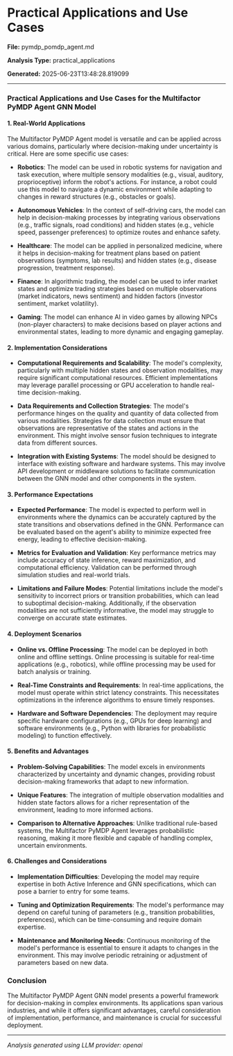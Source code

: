 # Practical Applications and Use Cases

**File:** pymdp_pomdp_agent.md

**Analysis Type:** practical_applications

**Generated:** 2025-06-23T13:48:28.819099

---

### Practical Applications and Use Cases for the Multifactor PyMDP Agent GNN Model

#### 1. Real-World Applications
The Multifactor PyMDP Agent model is versatile and can be applied across various domains, particularly where decision-making under uncertainty is critical. Here are some specific use cases:

- **Robotics**: The model can be used in robotic systems for navigation and task execution, where multiple sensory modalities (e.g., visual, auditory, proprioceptive) inform the robot's actions. For instance, a robot could use this model to navigate a dynamic environment while adapting to changes in reward structures (e.g., obstacles or goals).

- **Autonomous Vehicles**: In the context of self-driving cars, the model can help in decision-making processes by integrating various observations (e.g., traffic signals, road conditions) and hidden states (e.g., vehicle speed, passenger preferences) to optimize routes and enhance safety.

- **Healthcare**: The model can be applied in personalized medicine, where it helps in decision-making for treatment plans based on patient observations (symptoms, lab results) and hidden states (e.g., disease progression, treatment response).

- **Finance**: In algorithmic trading, the model can be used to infer market states and optimize trading strategies based on multiple observations (market indicators, news sentiment) and hidden factors (investor sentiment, market volatility).

- **Gaming**: The model can enhance AI in video games by allowing NPCs (non-player characters) to make decisions based on player actions and environmental states, leading to more dynamic and engaging gameplay.

#### 2. Implementation Considerations
- **Computational Requirements and Scalability**: The model's complexity, particularly with multiple hidden states and observation modalities, may require significant computational resources. Efficient implementations may leverage parallel processing or GPU acceleration to handle real-time decision-making.

- **Data Requirements and Collection Strategies**: The model's performance hinges on the quality and quantity of data collected from various modalities. Strategies for data collection must ensure that observations are representative of the states and actions in the environment. This might involve sensor fusion techniques to integrate data from different sources.

- **Integration with Existing Systems**: The model should be designed to interface with existing software and hardware systems. This may involve API development or middleware solutions to facilitate communication between the GNN model and other components in the system.

#### 3. Performance Expectations
- **Expected Performance**: The model is expected to perform well in environments where the dynamics can be accurately captured by the state transitions and observations defined in the GNN. Performance can be evaluated based on the agent's ability to minimize expected free energy, leading to effective decision-making.

- **Metrics for Evaluation and Validation**: Key performance metrics may include accuracy of state inference, reward maximization, and computational efficiency. Validation can be performed through simulation studies and real-world trials.

- **Limitations and Failure Modes**: Potential limitations include the model's sensitivity to incorrect priors or transition probabilities, which can lead to suboptimal decision-making. Additionally, if the observation modalities are not sufficiently informative, the model may struggle to converge on accurate state estimates.

#### 4. Deployment Scenarios
- **Online vs. Offline Processing**: The model can be deployed in both online and offline settings. Online processing is suitable for real-time applications (e.g., robotics), while offline processing may be used for batch analysis or training.

- **Real-Time Constraints and Requirements**: In real-time applications, the model must operate within strict latency constraints. This necessitates optimizations in the inference algorithms to ensure timely responses.

- **Hardware and Software Dependencies**: The deployment may require specific hardware configurations (e.g., GPUs for deep learning) and software environments (e.g., Python with libraries for probabilistic modeling) to function effectively.

#### 5. Benefits and Advantages
- **Problem-Solving Capabilities**: The model excels in environments characterized by uncertainty and dynamic changes, providing robust decision-making frameworks that adapt to new information.

- **Unique Features**: The integration of multiple observation modalities and hidden state factors allows for a richer representation of the environment, leading to more informed actions.

- **Comparison to Alternative Approaches**: Unlike traditional rule-based systems, the Multifactor PyMDP Agent leverages probabilistic reasoning, making it more flexible and capable of handling complex, uncertain environments.

#### 6. Challenges and Considerations
- **Implementation Difficulties**: Developing the model may require expertise in both Active Inference and GNN specifications, which can pose a barrier to entry for some teams.

- **Tuning and Optimization Requirements**: The model's performance may depend on careful tuning of parameters (e.g., transition probabilities, preferences), which can be time-consuming and require domain expertise.

- **Maintenance and Monitoring Needs**: Continuous monitoring of the model's performance is essential to ensure it adapts to changes in the environment. This may involve periodic retraining or adjustment of parameters based on new data.

### Conclusion
The Multifactor PyMDP Agent GNN model presents a powerful framework for decision-making in complex environments. Its applications span various industries, and while it offers significant advantages, careful consideration of implementation, performance, and maintenance is crucial for successful deployment.

---

*Analysis generated using LLM provider: openai*
